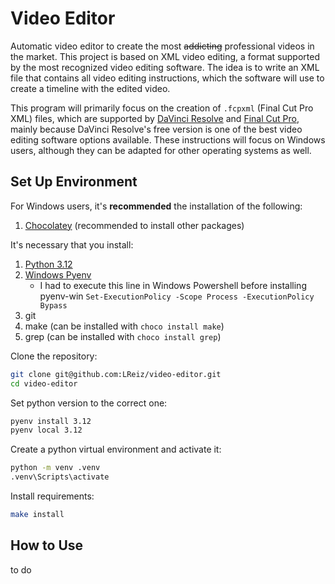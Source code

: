 # Video Editor

Automatic video editor to create the most <s>addicting</s> professional videos in the market. This project is based on XML video editing, a format supported by the most recognized video editing software. The idea is to write an XML file that contains all video editing instructions, which the software will use to create a timeline with the edited video.

This program will primarily focus on the creation of `.fcpxml` (Final Cut Pro XML) files, which are supported by [DaVinci Resolve](https://www.blackmagicdesign.com/products/davinciresolve) and [Final Cut Pro](https://www.apple.com/br/final-cut-pro/), mainly because DaVinci Resolve's free version is one of the best video editing software options available. These instructions will focus on Windows users, although they can be adapted for other operating systems as well.

## Set Up Environment

For Windows users, it's **recommended** the installation of the following:
1. [Chocolatey](https://chocolatey.org/install#individual) (recommended to install other packages)

It's necessary that you install:
1. [Python 3.12](https://www.python.org/downloads/release/python-3120/)
1. [Windows Pyenv](https://github.com/pyenv-win/pyenv-win?tab=readme-ov-file#quick-start)
    - I had to execute this line in Windows Powershell before installing pyenv-win `Set-ExecutionPolicy -Scope Process -ExecutionPolicy Bypass`
1. git
1. make (can be installed with `choco install make`)
1. grep (can be installed with `choco install grep`)


Clone the repository:

```bash
git clone git@github.com:LReiz/video-editor.git
cd video-editor
```

Set python version to the correct one:

```bash
pyenv install 3.12
pyenv local 3.12
```

Create a python virtual environment and activate it:

```bash
python -m venv .venv
.venv\Scripts\activate
```

Install requirements:

```bash
make install
```

## How to Use

to do
